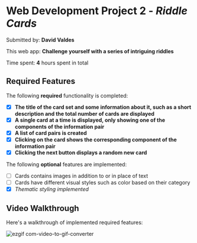 # Web Development Project 2 - *Riddle Cards*

Submitted by: **David Valdes**

This web app: **Challenge yourself with a series of intriguing riddles**

Time spent: **4** hours spent in total

## Required Features

The following **required** functionality is completed:

- [X] **The title of the card set and some information about it, such as a short description and the total number of cards are displayed**
- [X] **A single card at a time is displayed, only showing one of the components of the information pair**
- [X] **A list of card pairs is created**
- [X] **Clicking on the card shows the corresponding component of the information pair**
- [X] **Clicking the next button displays a random new card**

The following **optional** features are implemented:

- [ ] Cards contains images in addition to or in place of text
- [ ] Cards have different visual styles such as color based on their category
- [X] *Thematic styling implemented*

## Video Walkthrough

Here's a walkthrough of implemented required features:

![ezgif com-video-to-gif-converter](https://github.com/DavidEValdes/riddle-cards/assets/36570117/cbf37e9a-6c20-4be7-9b4a-6782cd67e1fb)
